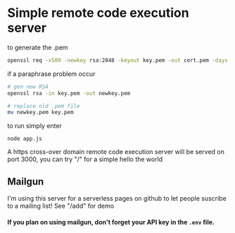 # Simple remote code execution server

to generate the .pem

```bash
openssl req -x509 -newkey rsa:2048 -keyout key.pem -out cert.pem -days 365
```

if a paraphrase problem occur 

```bash
# gen new RSA
openssl rsa -in key.pem -out newkey.pem 

# replace old .pem file
mv newkey.pem key.pem
```

to run simply enter

```
node app.js
```

A https cross-over domain remote code execution server will be served on port 3000, you can try "/" for a simple hello the world

## Mailgun

I'm using this server for a serverless pages on github to let people suscribe to a mailing list! See "/add" for demo

#### If you plan on using mailgun, don't forget your API key in the ```.env``` file.
